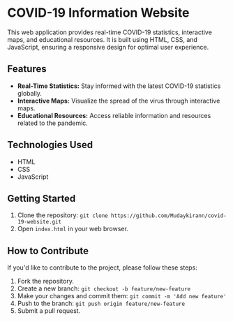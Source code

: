 # COVID-19 Information Website

This web application provides real-time COVID-19 statistics, interactive maps, and educational resources. It is built using HTML, CSS, and JavaScript, ensuring a responsive design for optimal user experience.

## Features

- **Real-Time Statistics:** Stay informed with the latest COVID-19 statistics globally.
- **Interactive Maps:** Visualize the spread of the virus through interactive maps.
- **Educational Resources:** Access reliable information and resources related to the pandemic.

## Technologies Used

- HTML
- CSS
- JavaScript

## Getting Started

1. Clone the repository: `git clone https://github.com/Mudaykirann/covid-19-website.git`
2. Open `index.html` in your web browser.

## How to Contribute

If you'd like to contribute to the project, please follow these steps:

1. Fork the repository.
2. Create a new branch: `git checkout -b feature/new-feature`
3. Make your changes and commit them: `git commit -m 'Add new feature'`
4. Push to the branch: `git push origin feature/new-feature`
5. Submit a pull request.

